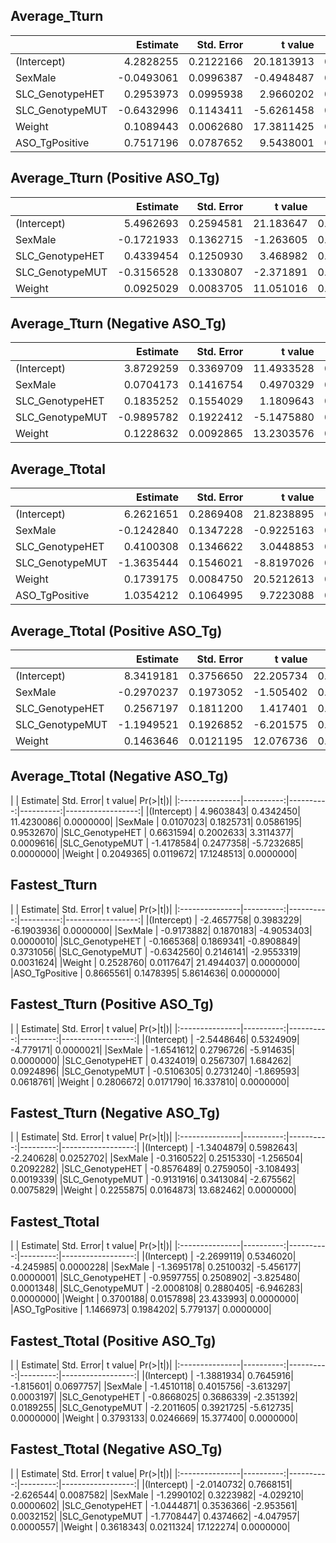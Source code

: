 ## Average_Tturn 

||Estimate| Std. Error|    t value| Pr(>&#124;t&#124;)| 
|:---------------|----------:|----------:|----------:|------------------:| 
|(Intercept)     |  4.2828255|  0.2122166| 20.1813913|          0.0000000| 
|SexMale         | -0.0493061|  0.0996387| -0.4948487|          0.6207651| 
|SLC_GenotypeHET |  0.2953973|  0.0995938|  2.9660202|          0.0030551| 
|SLC_GenotypeMUT | -0.6432996|  0.1143411| -5.6261458|          0.0000000| 
|Weight          |  0.1089443|  0.0062680| 17.3811425|          0.0000000| 
|ASO_TgPositive  |  0.7517196|  0.0787652|  9.5438001|          0.0000000| 

## Average_Tturn  (Positive ASO_Tg)

|                |   Estimate| Std. Error|   t value| Pr(>&#124;t&#124;)| 
|:---------------|----------:|----------:|---------:|------------------:| 
|(Intercept)     |  5.4962693|  0.2594581| 21.183647|          0.0000000| 
|SexMale         | -0.1721933|  0.1362715| -1.263605|          0.2067104| 
|SLC_GenotypeHET |  0.4339454|  0.1250930|  3.468982|          0.0005481| 
|SLC_GenotypeMUT | -0.3156528|  0.1330807| -2.371891|          0.0179140| 
|Weight          |  0.0925029|  0.0083705| 11.051016|          0.0000000| 

## Average_Tturn  (Negative ASO_Tg)

|                |   Estimate| Std. Error|    t value| Pr(>&#124;t&#124;)| 
|:---------------|----------:|----------:|----------:|------------------:| 
|(Intercept)     |  3.8729259|  0.3369709| 11.4933528|          0.0000000| 
|SexMale         |  0.0704173|  0.1416754|  0.4970329|          0.6192757| 
|SLC_GenotypeHET |  0.1835252|  0.1554029|  1.1809643|          0.2378991| 
|SLC_GenotypeMUT | -0.9895782|  0.1922412| -5.1475880|          0.0000003| 
|Weight          |  0.1228632|  0.0092865| 13.2303576|          0.0000000| 

## Average_Ttotal 

|                |   Estimate| Std. Error|    t value| Pr(>&#124;t&#124;)| 
|:---------------|----------:|----------:|----------:|------------------:| 
|(Intercept)     |  6.2621651|  0.2869408| 21.8238895|          0.0000000| 
|SexMale         | -0.1242840|  0.1347228| -0.9225163|          0.3563784| 
|SLC_GenotypeHET |  0.4100308|  0.1346622|  3.0448853|          0.0023602| 
|SLC_GenotypeMUT | -1.3635444|  0.1546021| -8.8197026|          0.0000000| 
|Weight          |  0.1739175|  0.0084750| 20.5212613|          0.0000000| 
|ASO_TgPositive  |  1.0354212|  0.1064995|  9.7223088|          0.0000000| 

## Average_Ttotal  (Positive ASO_Tg)

|                |   Estimate| Std. Error|   t value| Pr(>&#124;t&#124;)| 
|:---------------|----------:|----------:|---------:|------------------:| 
|(Intercept)     |  8.3419181|  0.3756650| 22.205734|          0.0000000| 
|SexMale         | -0.2970237|  0.1973052| -1.505402|          0.1325836| 
|SLC_GenotypeHET |  0.2567197|  0.1811200|  1.417401|          0.1567237| 
|SLC_GenotypeMUT | -1.1949521|  0.1926852| -6.201575|          0.0000000| 
|Weight          |  0.1463646|  0.0121195| 12.076736|          0.0000000| 

## Average_Ttotal  (Negative ASO_Tg)

|                |   Estimate| Std. Error|    t value| Pr(>&#124;t&#124;)| |:---------------|----------:|----------:|----------:|------------------:| 
|(Intercept)     |  4.9603843|  0.4342450| 11.4230086|          0.0000000| 
|SexMale         |  0.0107023|  0.1825731|  0.0586195|          0.9532670| 
|SLC_GenotypeHET |  0.6631594|  0.2002633|  3.3114377|          0.0009616| 
|SLC_GenotypeMUT | -1.4178584|  0.2477358| -5.7232685|          0.0000000| 
|Weight          |  0.2049365|  0.0119672| 17.1248513|          0.0000000| 

## Fastest_Tturn 

|                |   Estimate| Std. Error|    t value| Pr(>&#124;t&#124;)| |:---------------|----------:|----------:|----------:|------------------:| 
|(Intercept)     | -2.4657758|  0.3983229| -6.1903936|          0.0000000| 
|SexMale         | -0.9173882|  0.1870183| -4.9053403|          0.0000010| 
|SLC_GenotypeHET | -0.1665368|  0.1869341| -0.8908849|          0.3731056| 
|SLC_GenotypeMUT | -0.6342560|  0.2146141| -2.9553319|          0.0031624| 
|Weight          |  0.2528760|  0.0117647| 21.4944037|          0.0000000| 
|ASO_TgPositive  |  0.8665561|  0.1478395|  5.8614636|          0.0000000| 

## Fastest_Tturn  (Positive ASO_Tg)

|                |   Estimate| Std. Error|   t value| Pr(>&#124;t&#124;)| |:---------------|----------:|----------:|---------:|------------------:| 
|(Intercept)     | -2.5448646|  0.5324909| -4.779171|          0.0000021| 
|SexMale         | -1.6541612|  0.2796726| -5.914635|          0.0000000| 
|SLC_GenotypeHET |  0.4324019|  0.2567307|  1.684262|          0.0924896| 
|SLC_GenotypeMUT | -0.5106305|  0.2731240| -1.869593|          0.0618761| 
|Weight          |  0.2806672|  0.0171790| 16.337810|          0.0000000| 

## Fastest_Tturn  (Negative ASO_Tg)

|                |   Estimate| Std. Error|   t value| Pr(>&#124;t&#124;)| |:---------------|----------:|----------:|---------:|------------------:| 
|(Intercept)     | -1.3404879|  0.5982643| -2.240628|          0.0252702| 
|SexMale         | -0.3160522|  0.2515330| -1.256504|          0.2092282| 
|SLC_GenotypeHET | -0.8576489|  0.2759050| -3.108493|          0.0019339| 
|SLC_GenotypeMUT | -0.9131916|  0.3413084| -2.675562|          0.0075829| 
|Weight          |  0.2255875|  0.0164873| 13.682462|          0.0000000| 

## Fastest_Ttotal 

|                |   Estimate| Std. Error|   t value| Pr(>&#124;t&#124;)| |:---------------|----------:|----------:|---------:|------------------:| 
|(Intercept)     | -2.2699119|  0.5346020| -4.245985|          0.0000228| 
|SexMale         | -1.3695178|  0.2510032| -5.456177|          0.0000001| 
|SLC_GenotypeHET | -0.9597755|  0.2508902| -3.825480|          0.0001348| 
|SLC_GenotypeMUT | -2.0008108|  0.2880405| -6.946283|          0.0000000| 
|Weight          |  0.3700188|  0.0157898| 23.433993|          0.0000000| 
|ASO_TgPositive  |  1.1466973|  0.1984202|  5.779137|          0.0000000| 

## Fastest_Ttotal  (Positive ASO_Tg)

|                |   Estimate| Std. Error|   t value| Pr(>&#124;t&#124;)| |:---------------|----------:|----------:|---------:|------------------:| 
|(Intercept)     | -1.3881934|  0.7645916| -1.815601|          0.0697757| 
|SexMale         | -1.4510118|  0.4015756| -3.613297|          0.0003197| 
|SLC_GenotypeHET | -0.8668025|  0.3686339| -2.351392|          0.0189255| 
|SLC_GenotypeMUT | -2.2011605|  0.3921725| -5.612735|          0.0000000| 
|Weight          |  0.3793133|  0.0246669| 15.377400|          0.0000000| 

## Fastest_Ttotal  (Negative ASO_Tg)

|                |   Estimate| Std. Error|   t value| Pr(>&#124;t&#124;)| |:---------------|----------:|----------:|---------:|------------------:| 
|(Intercept)     | -2.0140732|  0.7668151| -2.626544|          0.0087582| 
|SexMale         | -1.2990102|  0.3223982| -4.029210|          0.0000602| 
|SLC_GenotypeHET | -1.0444871|  0.3536366| -2.953561|          0.0032152| 
|SLC_GenotypeMUT | -1.7708447|  0.4374662| -4.047957|          0.0000557| 
|Weight          |  0.3618343|  0.0211324| 17.122274|          0.0000000| 

